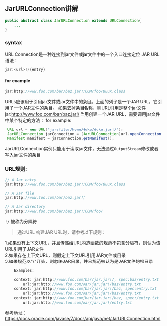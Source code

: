 ## JarURLConnection讲解

```java
public abstract class JarURLConnection extends URLConnection{
    ...
}
```

### syntax
URL Connection是一种连接到jar文件或jar文件中的一个入口连接定位
JAR URL语法：
```java
jar:<url>!/{entry}
```

#### for example
```java
jar:http://www.foo.com/bar/baz.jar!/COM/foo/Quux.class
```
URLs应该用于引用jar文件或jar文件中的条目。上面的列子是一个JAR URL，它引用了一个JAR文件的条目。 如果去掉条目名称，则URL引用是整个jar文件 jar:http://www.foo.com/bar/baz.jar!/
当用创建一个JAR URL，需要调用jar文件中某个特定的方法： for example:
```java
 URL url = new URL("jar:file:/home/duke/duke.jar!/");
 JarURLConnection jarConnection = (JarURLConnection)url.openConnection();
 Manifest manifest = jarConnection.getManifest();
```
JarURLConnection实例只能用于读取jar文件，无法通过`OutputStream`修改或者写入jar文件的条目

### URL规则:
```java
// A Jar entry
jar:http://www.foo.com/bar/baz.jar!/COM/foo/Quux.class

// A Jar file
jar:http://www.foo.com/bar/baz.jar!/

// A Jar directory
jar:http://www.foo.com/bar/baz.jar!/COM/foo/
```
`!/`  被称为分隔符

>通过URL 构建JAR URL时，请参考以下规则：

1.如果没有上下文URL，并且传递给URL构造函数的规范不包含分隔符，则认为该URL引用了JAR文件  
2.如果存在上下文URL，则假定上下文URL引用JAR文件或目录  
3.如果规范以"/"开头，则忽略JAR目录，并且规范被认为是JAR文件的根目录  

```java
    Examples:

    context: jar:http://www.foo.com/bar/jar.jar!/, spec:baz/entry.txt
        url:jar:http://www.foo.com/bar/jar.jar!/baz/entry.txt 
    context: jar:http://www.foo.com/bar/jar.jar!/baz, spec:entry.txt
        url:jar:http://www.foo.com/bar/jar.jar!/baz/entry.txt 
    context: jar:http://www.foo.com/bar/jar.jar!/baz, spec:/entry.txt
        url:jar:http://www.foo.com/bar/jar.jar!/entry.txt 
```



参考地址：https://docs.oracle.com/javase/7/docs/api/java/net/JarURLConnection.html
